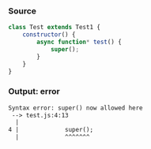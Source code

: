 ### Source
```js
class Test extends Test1 {
    constructor() {
        async function* test() {
            super();
        }
    }
}
```

### Output: error
```txt
Syntax error: super() now allowed here
 --> test.js:4:13
  |
4 |             super();
  |             ^^^^^^^ 
```
